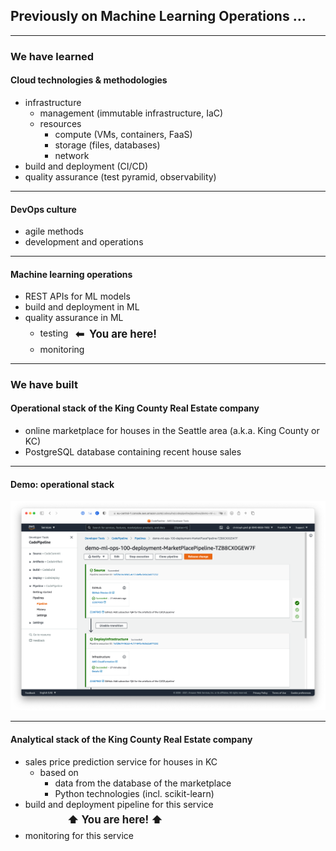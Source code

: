 ## Previously on Machine Learning Operations &hellip;

---

### We have learned

#### Cloud technologies &amp; methodologies

- infrastructure
    - management (immutable infrastructure, IaC)
    - resources
        - compute (VMs, containers, FaaS)
        - storage (files, databases)
        - network
- build and deployment (CI/CD)
- quality assurance (test pyramid, observability)

---

#### DevOps culture

- agile methods
- development and operations

---

#### Machine learning operations

<ul>
    <li>REST APIs for ML models</li>
    <li>build and deployment in ML</li>
    <li>quality assurance in ML
        <ul>
            <li>testing
              <strong class="fragment"
                      data-fragment-index="1"
                      style="font-size:1.2em; line-height:2em; margin:0.3em; position:relative; top:0.11em">
                <span class="fragment highlight-red" data-fragment-index="1">
                    &thinsp;⬅&nbsp;&nbsp;You are here!
                </span>
              </strong>
            </li>
            <li>monitoring</li>
        </ul>
    </li>
</ul>

---

### We have built

#### Operational stack of the King County Real Estate company

- online marketplace for houses in the Seattle area (a.k.a. King County or KC)
- PostgreSQL database containing recent house sales

---

#### Demo: operational stack

[![The operational stack contains different versions of the house sales data.](images/operational-stack.png)](https://eu-central-1.console.aws.amazon.com/codesuite/codepipeline/pipelines/demo-ml-ops-100-deployment-MarketPlacePipeline-TZB8CX0GEW7F/view)

---

#### Analytical stack of the King County Real Estate company

<ul>
    <li>
        <span class="fragment highlight-blue" data-fragment-index="1">sales price prediction service</span>
        for houses in KC
        <ul>
            <li>based on
                <ul>
                    <li>data from the database of the marketplace</li>
                    <li>Python technologies (incl. scikit-learn)</li>
                </ul>
            </li>
        </ul>
    </li>
    <li>
        build and deployment pipeline for this service<br/>
        <strong class="fragment" data-fragment-index="2" style="font-size:1.2em; line-height:2em; margin-left:4em">
            <span class="fragment highlight-red" data-fragment-index="2">⬆&nbsp;You are here!&nbsp;⬆</span>
        </strong>
    <li>monitoring for this service</li>
</ul>

